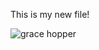 This is my new file!

![grace hopper](http://www-history.mcs.st-andrews.ac.uk/BigPictures/Hopper_3.jpeg)
